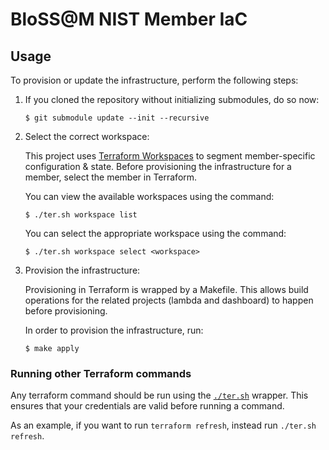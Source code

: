 # BloSS@M NIST Member IaC

## Usage

To provision or update the infrastructure, perform the following steps:

1. If you cloned the repository without initializing submodules, do so now:

    ```
    $ git submodule update --init --recursive
    ```

1. Select the correct workspace:

    This project uses [Terraform Workspaces](https://developer.hashicorp.com/terraform/language/state/workspaces) to segment member-specific configuration & state.
    Before provisioning the infrastructure for a member, select the member in Terraform.

    You can view the available workspaces using the command:

    ```
    $ ./ter.sh workspace list
    ```

    You can select the appropriate workspace using the command:

    ```
    $ ./ter.sh workspace select <workspace>
    ```

1. Provision the infrastructure:

    Provisioning in Terraform is wrapped by a Makefile.
    This allows build operations for the related projects (lambda and dashboard) to happen before provisioning.

    In order to provision the infrastructure, run:

    ```
    $ make apply
    ```

### Running other Terraform commands

Any terraform command should be run using the [`./ter.sh`](./ter.sh) wrapper.
This ensures that your credentials are valid before running a command.

As an example, if you want to run `terraform refresh`, instead run `./ter.sh refresh`.
